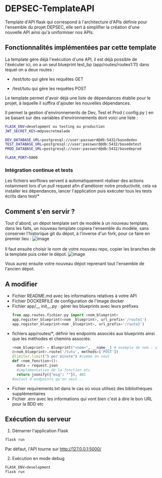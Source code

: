 # DEPSEC-TemplateAPI

Template d'API flask qui correspond à l'architecture d'APIs définie pour l'ensemble du projet DEPSEC, elle sert à simplifier la création d'une nouvelle API ainsi qu'à uniformiser nos APIs.

## Fonctionnalités implémentées par cette template
La template gère déjà l'exécution d'une API, il est déjà possible de l'éxécuter ici, on a un seul blueprint test_bp (app/routes/routes1:11) dans lequel on a deux routes :
- /test/toto qui gère les requêtes GET

- /test/tutu qui gère les requêtes POST

Le template permet d'avoir déjà une liste de dépendances établie pour le projet, à laquelle il suffira d'ajouter les nouvelles dépendances.

Il permet la gestion d'environnements de Dev, Test et Prod ( config.py ) en se basant sur des variables d'environnements dont voici une liste :
```bash
FLASK_ENV=development ou testing ou production
JWT_SECRET_KEY=mdpsecretmalade

DEV_DATABASE_URL=postgresql://user:password@db:5432/basededev
TEST_DATABASE_URL=postgresql://user:password@db:5432/basedetest
PROD_DATABASE_URL=postgresql://user:password@db:5432/basedeprod

FLASK_PORT=5000
```
### Intégration continue et tests
Les fichiers worflows servent à automatiquement réaliser des actions notamment lors d'un pull request afin d'améliorer notre productivité, cela va installer les dépendances, lancer l'application puis exécuter tous les tests écrits dans test/*





## Comment s'en servir ? 
Tout d'abord, un dépot template sert de modèle à un nouveau template, dans les faits, un nouveau template copiera l'ensemble du modèle, sans conserver l'historique git du dépot, à l'inverse d'un fork, pour ce faire en premier lieu :
![image](https://github.com/user-attachments/assets/ba4ed3c8-360a-4582-8e36-26ebc39f6748)
<br></br>
Il faut ensuite choisir le nom de votre nouveau repo,  copier les branches de la template puis créer le dépot.
![image](https://github.com/user-attachments/assets/f8d44895-9f8a-40ce-b4fa-72e30ad0b8bf)

Vous aurez ensuite votre nouveau dépot reprenant tout l'ensemble de l'ancien dépot. 

## A modifier
- Fichier README.md avec les informations relatives à votre API
- Fichier DOCKERFILE de configuration de l'image docker
- Fichier app/__ init__.py : gérer les blueprints avec leurs préfixes
  ```python
  from app.routes.fichier.py import <nom_blueprint>
  app.register_blueprint(<nom _blueprint>, url_prefix='/route1')
  app.register_blueprint<nom _blueprint>, url_prefix='/route2')
  ```
- fichiers app/routes/*, définir les endpoints associés aux blueprints ainsi que les méthodes et chemins associés:
  ```python
  <nom_blueprint> = Blueprint("<nom>", __name__) # exemple de nom : users / auth
  @<nom_blueprint>.route('/tutu', methods=['POST'])
  @limiter.limit("5 per minute") #comme on veut
  def <nom_fonction>():
    data = request.json
    #implémentation de la fonction etc
    return jsonify({"msg": ""}), 401
  #autant d'endpoints qu'on veut...
  ```
- Fichier requirements.txt dans le cas où vous utilisez des bibliothèques supplémentaires
- Fichier .env avec les informations qui vont bien c'est à dire le bon URL pour la BDD etc
## Exécution du serveur

1. Démarrer l'application Flask
```python
flask run
```
Par défaut, l'API tourne sur http://127.0.0.1:5000/

2. Exécution en mode debug
```python
FLASK_ENV=development
flask run
```
